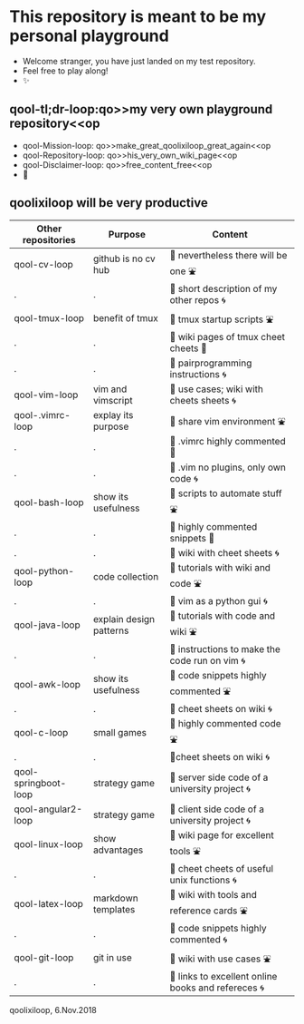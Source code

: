 # This repository is meant to be my personal playground
* Welcome stranger, you have just landed on my test repository. 
* Feel free to play along! 
* :sparkles:

## qool-tl;dr-loop:qo>>my very own playground repository<<op
* qool-Mission-loop: qo>>make_great_qoolixiloop_great_again<<op
* qool-Repository-loop: qo>>his_very_own_wiki_page<<op
* qool-Disclaimer-loop: qo>>free_content_free<<op
* :revolving_hearts:

## qoolixiloop will be very productive

Other repositories   | Purpose                 | Content                                                                   |
---------------------| ------------------------------------- | ----------------------------------------------------------- |
qool-cv-loop         | github is no cv hub      | :gem: nevertheless there will be one :fountain:
.                    | .                        | :gem: short description of my other repos :cyclone:
qool-tmux-loop       | benefit of tmux          | :gem: tmux startup scripts :fountain: 
.                    | .                        | :gem: wiki pages of tmux cheet cheets :whale: 
.                    | .                        | :gem: pairprogramming instructions :cyclone: 
qool-vim-loop        | vim and vimscript        | :gem: use cases; wiki with cheets sheets :cyclone:
qool-.vimrc-loop     | explay its purpose       | :gem: share vim environment :fountain: 
.                    | .                        | :gem: .vimrc highly commented :whale: 
.                    | .                        | :gem: .vim no plugins, only own code :cyclone:
qool-bash-loop       | show its usefulness      | :gem: scripts to automate stuff :fountain: 
.                    | .                        | :gem: highly commented snippets :whale: 
.                    | .                        | :gem: wiki with cheet sheets :cyclone:
qool-python-loop     | code collection          | :gem: tutorials with wiki and code :fountain: 
.                    | .                        | :gem: vim as a python gui :cyclone:
qool-java-loop       | explain design patterns  | :gem: tutorials with code and wiki :fountain: 
.                    | .                        | :gem: instructions to make the code run on vim :cyclone:
qool-awk-loop        | show its usefulness      | :gem: code snippets highly commented :fountain: 
.                    | .                        | :gem: cheet sheets on wiki :cyclone:
qool-c-loop          | small games              | :gem: highly commented code :fountain: 
.                    | .                        | :gem:cheet sheets on wiki :cyclone:
qool-springboot-loop | strategy game            | :gem: server side code of a university project :cyclone:
qool-angular2-loop   | strategy game            | :gem: client side code of a university project :cyclone:
qool-linux-loop      | show advantages          | :gem: wiki page for excellent tools :fountain: 
.                    | .                        | :gem: cheet cheets of useful unix functions :cyclone:
qool-latex-loop      | markdown templates       | :gem: wiki with tools and reference cards :fountain: 
.                    | .                        | :gem: code snippets highly commented :cyclone:
qool-git-loop        | git in use               | :gem: wiki with use cases :fountain: 
.                    | .                        | :gem: links to excellent online books and refereces :cyclone:

qoolixiloop, 6.Nov.2018
